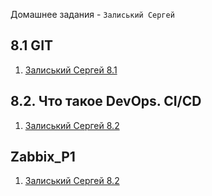Домашнее задания - `Залиський Сергей` 



## 8.1 GIT

1. [Залиський Сергей 8.1](https://github.com/zitrax1/8-01-WH/blob/main/8-01-WH.md)


## 8.2. Что такое DevOps. СI/СD

1. [Залиський Сергей 8.2](https://github.com/zitrax1/8-01-WH/blob/main/8-02-WH.md)



## Zabbix_P1

1. [Залиський Сергей 8.2](https://github.com/zitrax1/8-01-WH/blob/main/zabbix_P1.md)










